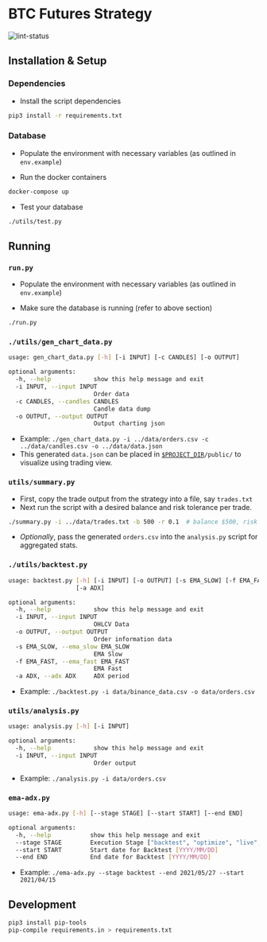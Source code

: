 # BTC Futures Strategy
![lint-status](https://github.com/Synalytica/btc-futures/workflows/Python%20application/badge.svg)

## Installation & Setup

### Dependencies

- Install the script dependencies
```bash
pip3 install -r requirements.txt
```

### Database

- Populate the environment with necessary variables (as outlined in
  `env.example`)

- Run the docker containers

```bash
docker-compose up
```

- Test your database

```bash
./utils/test.py
```

## Running

### `run.py`

- Populate the environment with necessary variables (as outlined in
  `env.example`)

- Make sure the database is running (refer to above section)

```bash
./run.py
```

### `./utils/gen_chart_data.py`

```bash
usage: gen_chart_data.py [-h] [-i INPUT] [-c CANDLES] [-o OUTPUT]

optional arguments:
  -h, --help            show this help message and exit
  -i INPUT, --input INPUT
                        Order data
  -c CANDLES, --candles CANDLES
                        Candle data dump
  -o OUTPUT, --output OUTPUT
                        Output charting json
```

- Example: `./gen_chart_data.py -i ../data/orders.csv -c ../data/candles.csv -o ../data/data.json`
- This generated `data.json` can be placed in
  [`$PROJECT_DIR`](https://github.com/Synalytica/visualization-engine)`/public/`
  to visualize using trading view.


### ```utils/summary.py```

- First, copy the trade output from the strategy into a file, say `trades.txt`
- Next run the script with a desired balance and risk tolerance per trade.

```bash
./summary.py -i ../data/trades.txt -b 500 -r 0.1  # balance $500, risk 10%
```

- _Optionally_, pass the generated `orders.csv` into the `analysis.py` script for
  aggregated stats.

### `./utils/backtest.py`

```bash
usage: backtest.py [-h] [-i INPUT] [-o OUTPUT] [-s EMA_SLOW] [-f EMA_FAST]
                   [-a ADX]

optional arguments:
  -h, --help            show this help message and exit
  -i INPUT, --input INPUT
                        OHLCV Data
  -o OUTPUT, --output OUTPUT
                        Order information data
  -s EMA_SLOW, --ema_slow EMA_SLOW
                        EMA Slow
  -f EMA_FAST, --ema_fast EMA_FAST
                        EMA Fast
  -a ADX, --adx ADX     ADX period
```

- Example: `./backtest.py -i data/binance_data.csv -o data/orders.csv`

### `utils/analysis.py`

```bash
usage: analysis.py [-h] [-i INPUT]

optional arguments:
  -h, --help            show this help message and exit
  -i INPUT, --input INPUT
                        Order output
```

- Example: `./analysis.py -i data/orders.csv`

### `ema-adx.py`

```bash
usage: ema-adx.py [-h] [--stage STAGE] [--start START] [--end END]

optional arguments:
  -h, --help           show this help message and exit
  --stage STAGE        Execution Stage ["backtest", "optimize", "live", "paper", "archive", "liquidate"]
  --start START        Start date for Backtest [YYYY/MM/DD]
  --end END            End date for Backtest [YYYY/MM/DD]
```

- Example: `./ema-adx.py --stage backtest --end 2021/05/27 --start 2021/04/15`


## Development

```bash
pip3 install pip-tools
pip-compile requirements.in > requirements.txt
```




